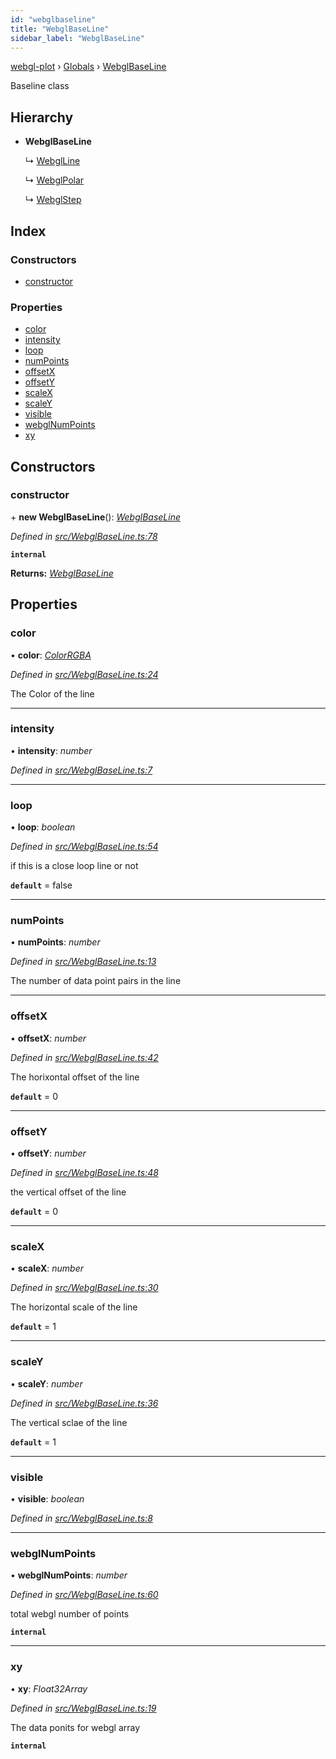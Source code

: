```yaml
---
id: "webglbaseline"
title: "WebglBaseLine"
sidebar_label: "WebglBaseLine"
---
```


[webgl-plot](../index.md) › [Globals](../globals.md) › [WebglBaseLine](webglbaseline.md)

Baseline class

## Hierarchy

* **WebglBaseLine**

  ↳ [WebglLine](webglline.md)

  ↳ [WebglPolar](webglpolar.md)

  ↳ [WebglStep](webglstep.md)

## Index

### Constructors

* [constructor](webglbaseline.md#constructor)

### Properties

* [color](webglbaseline.md#color)
* [intensity](webglbaseline.md#intensity)
* [loop](webglbaseline.md#loop)
* [numPoints](webglbaseline.md#numpoints)
* [offsetX](webglbaseline.md#offsetx)
* [offsetY](webglbaseline.md#offsety)
* [scaleX](webglbaseline.md#scalex)
* [scaleY](webglbaseline.md#scaley)
* [visible](webglbaseline.md#visible)
* [webglNumPoints](webglbaseline.md#webglnumpoints)
* [xy](webglbaseline.md#xy)

## Constructors

###  constructor

\+ **new WebglBaseLine**(): *[WebglBaseLine](webglbaseline.md)*

*Defined in [src/WebglBaseLine.ts:78](https://github.com/danchitnis/webgl-plot/blob/4d4db76/src/WebglBaseLine.ts#L78)*

**`internal`** 

**Returns:** *[WebglBaseLine](webglbaseline.md)*

## Properties

###  color

• **color**: *[ColorRGBA](colorrgba.md)*

*Defined in [src/WebglBaseLine.ts:24](https://github.com/danchitnis/webgl-plot/blob/4d4db76/src/WebglBaseLine.ts#L24)*

The Color of the line

___

###  intensity

• **intensity**: *number*

*Defined in [src/WebglBaseLine.ts:7](https://github.com/danchitnis/webgl-plot/blob/4d4db76/src/WebglBaseLine.ts#L7)*

___

###  loop

• **loop**: *boolean*

*Defined in [src/WebglBaseLine.ts:54](https://github.com/danchitnis/webgl-plot/blob/4d4db76/src/WebglBaseLine.ts#L54)*

if this is a close loop line or not

**`default`** = false

___

###  numPoints

• **numPoints**: *number*

*Defined in [src/WebglBaseLine.ts:13](https://github.com/danchitnis/webgl-plot/blob/4d4db76/src/WebglBaseLine.ts#L13)*

The number of data point pairs in the line

___

###  offsetX

• **offsetX**: *number*

*Defined in [src/WebglBaseLine.ts:42](https://github.com/danchitnis/webgl-plot/blob/4d4db76/src/WebglBaseLine.ts#L42)*

The horixontal offset of the line

**`default`** = 0

___

###  offsetY

• **offsetY**: *number*

*Defined in [src/WebglBaseLine.ts:48](https://github.com/danchitnis/webgl-plot/blob/4d4db76/src/WebglBaseLine.ts#L48)*

the vertical offset of the line

**`default`** = 0

___

###  scaleX

• **scaleX**: *number*

*Defined in [src/WebglBaseLine.ts:30](https://github.com/danchitnis/webgl-plot/blob/4d4db76/src/WebglBaseLine.ts#L30)*

The horizontal scale of the line

**`default`** = 1

___

###  scaleY

• **scaleY**: *number*

*Defined in [src/WebglBaseLine.ts:36](https://github.com/danchitnis/webgl-plot/blob/4d4db76/src/WebglBaseLine.ts#L36)*

The vertical sclae of the line

**`default`** = 1

___

###  visible

• **visible**: *boolean*

*Defined in [src/WebglBaseLine.ts:8](https://github.com/danchitnis/webgl-plot/blob/4d4db76/src/WebglBaseLine.ts#L8)*

___

###  webglNumPoints

• **webglNumPoints**: *number*

*Defined in [src/WebglBaseLine.ts:60](https://github.com/danchitnis/webgl-plot/blob/4d4db76/src/WebglBaseLine.ts#L60)*

total webgl number of points

**`internal`** 

___

###  xy

• **xy**: *Float32Array*

*Defined in [src/WebglBaseLine.ts:19](https://github.com/danchitnis/webgl-plot/blob/4d4db76/src/WebglBaseLine.ts#L19)*

The data ponits for webgl array

**`internal`**
